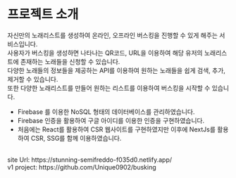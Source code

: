 # 프로젝트 소개
자신만의 노래리스트를 생성하여 온라인, 오프라인 버스킹을 진행할 수 있게 해주는 서비스입니다.
<br/>
사용자가 버스킹을 생성하면 나타나는 QR코드, URL을 이용하여 해당 유저의 노래리스트에 존재하는 노래들을 신청할 수 있습니다. 
<br/>
다양한 노래들의 정보들을 제공하는 API를 이용하여 원하는 노래들을 쉽게 검색, 추가, 제거할 수 있습니다.
<br/>
또한 다양한 노래리스트를 만들어 원하는 리스트를 이용하여 버스킹을 시작할 수 있습니다.
<br/>
- Firebase 를 이용한 NoSQL 형태의 데이터베이스를 관리하였습니다.<br/>
- Firebase 인증을 활용하여 구글 아이디를 이용한 인증을 구현하였습니다.<br/>
- 처음에는 React를 활용하여 CSR 웹사이트를 구현하였지만 이후에 NextJs를 활용하여 CSR, SSG를 함께 이용하였습니다.<br/>
<br/>
site Url: https://stunning-semifreddo-f035d0.netlify.app/<br/>
v1 project: https://github.com/Unique0902/busking
